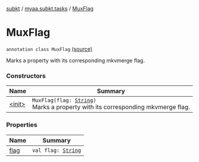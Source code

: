 [subkt](../../index.md) / [myaa.subkt.tasks](../index.md) / [MuxFlag](./index.md)

# MuxFlag

`annotation class MuxFlag` [(source)](https://github.com/Myaamori/SubKt/blob/0.1.7/src/main/kotlin/myaa/subkt/tasks/muxtask.kt#L25)

Marks a property with its corresponding mkvmerge flag.

### Constructors

| Name | Summary |
|---|---|
| [&lt;init&gt;](-init-.md) | `MuxFlag(flag: `[`String`](https://kotlinlang.org/api/latest/jvm/stdlib/kotlin/-string/index.html)`)`<br>Marks a property with its corresponding mkvmerge flag. |

### Properties

| Name | Summary |
|---|---|
| [flag](flag.md) | `val flag: `[`String`](https://kotlinlang.org/api/latest/jvm/stdlib/kotlin/-string/index.html) |

